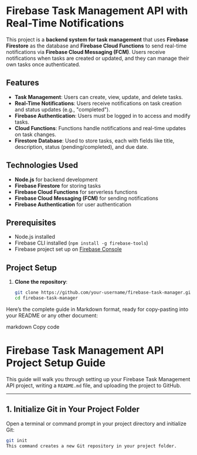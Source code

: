 # Firebase Task Management API with Real-Time Notifications

This project is a **backend system for task management** that uses **Firebase Firestore** as the database and **Firebase Cloud Functions** to send real-time notifications via **Firebase Cloud Messaging (FCM)**. Users receive notifications when tasks are created or updated, and they can manage their own tasks once authenticated.

## Features

- **Task Management**: Users can create, view, update, and delete tasks.
- **Real-Time Notifications**: Users receive notifications on task creation and status updates (e.g., "completed").
- **Firebase Authentication**: Users must be logged in to access and modify tasks.
- **Cloud Functions**: Functions handle notifications and real-time updates on task changes.
- **Firestore Database**: Used to store tasks, each with fields like title, description, status (pending/completed), and due date.

## Technologies Used

- **Node.js** for backend development
- **Firebase Firestore** for storing tasks
- **Firebase Cloud Functions** for serverless functions
- **Firebase Cloud Messaging (FCM)** for sending notifications
- **Firebase Authentication** for user authentication

## Prerequisites

- Node.js installed
- Firebase CLI installed (`npm install -g firebase-tools`)
- Firebase project set up on [Firebase Console](https://console.firebase.google.com/)

## Project Setup

1. **Clone the repository**:
   ```bash
   git clone https://github.com/your-username/firebase-task-manager.git
   cd firebase-task-manager

   
Here’s the complete guide in Markdown format, ready for copy-pasting into your README or any other document:

markdown
Copy code
# Firebase Task Management API Project Setup Guide

This guide will walk you through setting up your Firebase Task Management API project, writing a `README.md` file, and uploading the project to GitHub.

---

## 1. Initialize Git in Your Project Folder

Open a terminal or command prompt in your project directory and initialize Git:

```bash
git init
This command creates a new Git repository in your project folder.



